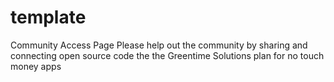 # template
Community Access Page
Please help out the community by sharing and connecting open source code the the Greentime Solutions plan for no touch money apps
